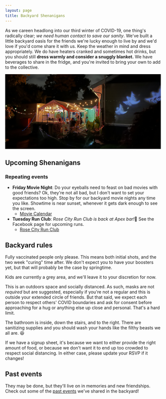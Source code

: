 ```yaml
---
layout: page
title: Backyard Shenanigans
---
```


As we careen headlong into our third winter of COVID-19, one thing's radically
clear; _we need human contact to save our sanity_. We've built a little backyard
 oasis for the friends we're lucky enough to live by and we'd love if you'd come
share it with us. Keep the weather in mind and dress appropriately. We do have
heaters cranked and sometimes hot drinks, but you should still **dress warmly and
consider a snuggly blanket.** We have beverages to share in the fridge, and you're
invited to bring your own to add to the collective.

![Backyard photo with Josh singing spooky karaoke](/assets/images/backyard.jpg)


## Upcoming Shenanigans


### Repeating events
* **Friday Movie Night**: Do your eyeballs need to feast on bad movies with good friends? Ok, they're not all bad, but I don't want to set your expectations too high. Stop by for our backyard movie nights any time you like. Showtime is near sunset, whenever it gets dark enough to see the screen.
  * [Movie Calendar](https://docs.google.com/spreadsheets/d/1dvS1hVPiwiNV6u1ZhoIPTQc-Wa7ub_-LjHFjCoU8Yeo/edit?usp=sharing)
* **Tuesday Run Club**: *Rose City Run Club is back at Apex bar!*🎉 See the Facebook page for upcoming runs.
  * [Rose City Run Club](https://www.facebook.com/RoseCityRun/events/)


## Backyard rules

Fully vaccinated people only please. This means both initial shots, and the two
week "curing" time after. We don't expect you to have your boosters yet, but
that will probably be the case by springtime.

Kids are currently a grey area, and we'll leave it to your discretion for now.

This is an outdoors space and socially distanced. As such, masks are not
_required_ but are suggested, especially if you're not a regular and this is
outside your extended circle of friends. But that said, we expect each person to respect
others' COVID boundaries and ask for consent before approaching for
a hug or anything else up close and personal. That's a hard
limit.

The bathroom is inside, down the stairs, and to the right. There are sanitizing
supplies and you should wash your hands like the filthy beasts we all are. 😆

If we have a signup sheet, it's because we want to either provide the right
amount of food, or because we don't want it to end up too crowded to respect
social distancing. In either case, please update your RSVP if it changes!


## Past events

They may be done, but they'll live on in memories and new friendships. Check
out some of the [past events](past) we've shared in the backyard!
